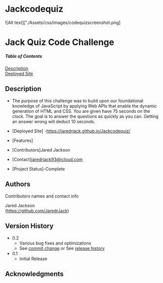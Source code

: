 # Jackcodequiz
![Alt text]["./Assets/css/images/codequizscreenshot.png]

# Jack Quiz Code Challenge
##### Table of Contents  
[Description](#description)  
[Deployed Site](#deployedsite)
## Description
- The purpose of this challenge was to build upon our foundational knowledge of JavaScript by applying Web APIs that enable the dynamic generation of HTML and CSS. You are given have 75 seconds on the clock. The goal is  to answer the questions as quickly as you can. Getting an answer wrong will deduct 10 seconds.

- [Deployed Site]
-https://jaredrjack.github.io/Jackcodequiz/
- [Features]
- [Contributors]Jared Jackson
- [Contact]jaredrjack93@icloud.com
- [Project Status]-Complete

## Authors

Contributors names and contact info

 Jared Jackson  
(https://github.com/JaredrJack)

## Version History

* 0.2
    * Various bug fixes and optimizations
    * See [commit change]() or See [release history]()
* 0.1
    * Initial Release

## Acknowledgments
